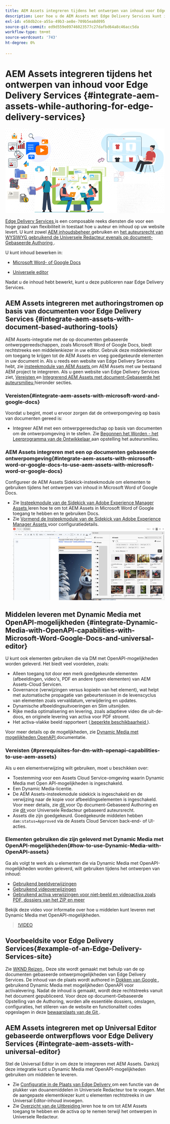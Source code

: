 ```yaml
---
title: AEM Assets integreren tijdens het ontwerpen van inhoud voor Edge Delivery Services
description: Leer hoe u de AEM Assets met Edge Delivery Services kunt integreren. Dankzij deze integratie kunt u AEM Assets integreren met Microsoft Word- en Google Docs, AEM Assets integreren met Universal Editor, Dynamic Media integreren met OpenAPI-mogelijkheden met Universal Editor en Dynamic Media integreren met OpenAPI-mogelijkheden met Microsoft Word en Google Docs.
exl-id: e58db2ce-a55a-49b3-ae8e-709b5ea8d095
source-git-commit: ed9d559e09746023577c27dafbd64a8c46acc5da
workflow-type: tm+mt
source-wordcount: '743'
ht-degree: 0%

---
```


# AEM Assets integreren tijdens het ontwerpen van inhoud voor Edge Delivery Services {#integrate-aem-assets-while-authoring-for-edge-delivery-services}

![ EDS2 ](/help/assets/assets/EDS2.png)

[ Edge Delivery Services ](https://experienceleague.adobe.com/en/docs/experience-manager-cloud-service/content/edge-delivery/overview) is een composable reeks diensten die voor een hoge graad van flexibiliteit in toestaat hoe u auteur en inhoud op uw website levert. U kunt zowel [ AEM inhoudsbeheer ](/help/sites-cloud/authoring/author-publish.md) gebruiken en [ het auteursrecht van WYSIWYG gebruikend de Universele Redacteur evenals op document-Gebaseerde Authoring ](https://experienceleague.adobe.com/en/docs/experience-manager-cloud-service/content/edge-delivery/wysiwyg-authoring/authoring).

U kunt inhoud bewerken in:

* [Microsoft Word- of Google Docs](#integrate-aem-assets-with-document-based-authoring-tools)

* [Universele editor](#integrate-aem-assets-with-universal-editor)

Nadat u de inhoud hebt bewerkt, kunt u deze publiceren naar Edge Delivery Services.

## AEM Assets integreren met authoringstromen op basis van documenten voor Edge Delivery Services {#integrate-aem-assets-with-document-based-authoring-tools}

AEM Assets-integratie met de op documenten gebaseerde ontwerpgereedschappen, zoals Microsoft Word of Google Docs, biedt rechtstreeks een middelenkiezer in uw editor. Gebruik deze middelenkiezer om toegang te krijgen tot de AEM Assets en voeg goedgekeurde elementen in uw document in.
Als u reeds een website van Edge Delivery Services hebt, zie [ insteekmodule van AEM Assets ](https://github.com/adobe-rnd/aem-assets-plugin/blob/main/README.md) om AEM Assets met uw bestaand AEM project te integreren. Als u geen website van Edge Delivery Services ziet, [ Vereisten ](#integrate-aem-assets-with-microsoft-word-and-google-docs) en [ Integrerend AEM Assets met document-Gebaseerde het auteursmilieu ](#integrate-aem-assets-with-microsoft-word-or-google-docs-to-use-aem-assets-with-microsoft-word-or-google-docs) hieronder secties.

### Vereisten{#integrate-aem-assets-with-microsoft-word-and-google-docs}

Voordat u begint, moet u ervoor zorgen dat de ontwerpomgeving op basis van documenten gereed is:

* Integreer AEM met een ontwerpgereedschap op basis van documenten om de ontwerpomgeving in te stellen. Zie [ Begonnen het Worden - het Leerprogramma van de Ontwikkelaar ](https://www.aem.live/developer/tutorial) aan opstelling het auteursmilieu.

### AEM Assets integreren met een op documenten gebaseerde ontwerpomgeving{#integrate-aem-assets-with-microsoft-word-or-google-docs-to-use-aem-assets-with-microsoft-word-or-google-docs}

Configureer de AEM Assets Sidekick-insteekmodule om elementen te gebruiken tijdens het ontwerpen van inhoud in Microsoft Word of Google Docs.

* Zie [ Insteekmodule van de Sidekick van Adobe Experience Manager Assets ](https://www.aem.live/docs/aem-assets-sidekick-plugin#using-experience-manager-assets-for-website-authors) leren hoe te om tot AEM Assets in Microsoft Word of Google toegang te hebben en te gebruiken Docs.
* Zie [ Vormend de Insteekmodule van de Sidekick van Adobe Experience Manager Assets ](https://www.aem.live/developer/configuring-aem-assets-sidekick-plugin) voor configuratiedetails.
  ![ my-assets-sidebar ](/help/assets/assets/my-assets-sidebar.png)

## Middelen leveren met Dynamic Media met OpenAPI-mogelijkheden {#integrate-Dynamic-Media-with-OpenAPI-capabilities-with-Microsoft-Word-Google-Docs-and-universal-editor}

U kunt ook elementen gebruiken die via DM met OpenAPI-mogelijkheden worden geleverd. Het biedt veel voordelen, zoals:

* Alleen toegang tot door een merk goedgekeurde elementen (afbeeldingen, video&#39;s, PDF en andere typen elementen) van AEM Assets-Cloud Servicen.
* Governance (verwijzingen versus kopieën van het element), wat helpt met automatische propagatie van gebeurtenissen in de levenscyclus van elementen zoals vervaldatum, verwijdering en updates.
* Dynamische afbeeldingsuitvoeringen en Slim uitsnijden.
* Rijke media optimalisering en levering, zoals adaptieve video die uit-de-doos, en originele levering van activa voor PDF stroomt.
* Het activa-vlakke beeld rapporteert ([ beperkte beschikbaarheid ](/help/assets/manage-reports-assets-view.md#dynamic-media-delivery-reports)).

Voor meer details op de mogelijkheden, zie [ Dynamic Media met mogelijkheden OpenAPI ](https://experienceleague.adobe.com/en/docs/experience-manager-cloud-service/content/assets/dynamicmedia/dynamic-media-open-apis/dynamic-media-open-apis-overview) documentatie.

### Vereisten {#prerequisites-for-dm-with-openapi-capabilities-to-use-aem-assets}

Als u een elementverwijzing wilt gebruiken, moet u beschikken over:

* Toestemming voor een Assets Cloud Service-omgeving waarin Dynamic Media met Open API-mogelijkheden is ingeschakeld.
* Een Dynamic Media-licentie.
* De AEM Assets-insteekmodule sidekick is ingeschakeld en de verwijzing naar de kopie voor afbeeldingselementen is ingeschakeld. Voor meer details, zie [ dit ](https://www.aem.live/developer/configuring-aem-assets-sidekick-plugin#copymode) voor Op document-Gebaseerd Authoring en zie [ dit ](https://developer.adobe.com/uix/docs/extension-manager/extension-developed-by-adobe/configurable-asset-picker/#extension-overview) voor Universele Redacteur gebaseerd auteursrecht.
* Assets die zijn goedgekeurd. Goedgekeurde middelen hebben `dam:status=Approved` via de Assets Cloud Servicen back-end- of UI-acties.

### Elementen gebruiken die zijn geleverd met Dynamic Media met OpenAPI-mogelijkheden{#how-to-use-Dynamic-Media-with-OpenAPI-assets}

Ga als volgt te werk als u elementen die via Dynamic Media met OpenAPI-mogelijkheden worden geleverd, wilt gebruiken tijdens het ontwerpen van inhoud:

* [ Gebruikend beeldverwijzingen ](https://www.aem.live/docs/aem-assets-sidekick-plugin#using-image-references-when-authoring-content)
* [ Gebruikend videoverwijzingen ](https://www.aem.live/docs/aem-assets-sidekick-plugin#using-video-references-when-authoring-content)
* [ Gebruikend activa verwijzingen voor niet-beeld en videoactiva zoals PDF, dossiers van het ZIP en meer ](https://www.aem.live/docs/aem-assets-sidekick-plugin#using-asset-references-for-pdf-zip-etc-when-authoring-content)

Bekijk deze video voor informatie over hoe u middelen kunt leveren met Dynamic Media met OpenAPI-mogelijkheden.

>[!VIDEO](https://video.tv.adobe.com/v/3441155)

## Voorbeeldsite voor Edge Delivery Services{#example-of-an-Edge-Delivery-Services-site}

Zie [ WKND Reizen ](https://aem-dynamicmedia-demo--dm--hlxsites.aem.live/travel-hospitality/wknd-trvl-home). Deze site wordt gemaakt met behulp van de op documenten gebaseerde ontwerpmogelijkheden van Edge Delivery Services. De inhoud van de plaats wordt authored in [ Dokken van Google ](https://drive.google.com/drive/folders/1HCCHRWp4HJIXW_cUv5cRDQ5DzzqiZsXT), gebruikend Dynamic Media met mogelijkheden OpenAPI voor activalevering. Nadat de inhoud is gemaakt, wordt deze rechtstreeks vanuit het document gepubliceerd. Voor deze op document-Gebaseerde Opstelling van de Authoring, worden alle essentiële dossiers, omslagen, configuraties, het stileren van de website en functionaliteit codes opgeslagen in deze [ bewaarplaats van de Git ](https://github.com/hlxsites/franklin-assets-selector/tree/aem-dynamicmedia-demo/blocks).

## AEM Assets integreren met op Universal Editor gebaseerde ontwerpflows voor Edge Delivery Services {#integrate-aem-assets-with-universal-editor}

Stel de Universal Editor in om deze te integreren met AEM Assets. Dankzij deze integratie kunt u Dynamic Media met OpenAPI-mogelijkheden gebruiken om middelen te leveren.

* Zie [ Configuratie in de Plaats van Edge Delivery ](https://developer.adobe.com/uix/docs/extension-manager/extension-developed-by-adobe/configurable-asset-picker/#configuration-in-edge-delivery-site) om een functie van de plukker van douanemiddelen in Universele Redacteur toe te voegen. Met de aangepaste elementkiezer kunt u elementen rechtstreeks in uw Universal Editor-inhoud invoegen.
* Zie [ Overzicht van de Uitbreiding ](https://developer.adobe.com/uix/docs/extension-manager/extension-developed-by-adobe/configurable-asset-picker/#extension-overview) leren hoe te om tot AEM Assets toegang te hebben en de activa op te nemen terwijl het ontwerpen in Universele Redacteur.
